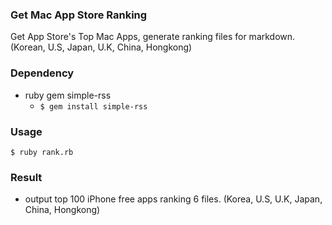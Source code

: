 ### Get Mac App Store Ranking 

Get App Store's Top Mac Apps, generate ranking files for markdown.
(Korean, U.S, Japan, U.K, China, Hongkong)

### Dependency
- ruby gem simple-rss
  - ```$ gem install simple-rss``` 

### Usage
```SHELL
$ ruby rank.rb
```

### Result
- output top 100 iPhone free apps ranking 6 files.
  (Korea, U.S, U.K, Japan, China, Hongkong)


